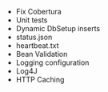 - Fix Cobertura 
- Unit tests
- Dynamic DbSetup inserts
- status.json
- heartbeat.txt
- Bean Validation
- Logging configuration
- Log4J
- HTTP Caching
